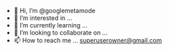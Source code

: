 - 👋 Hi, I’m @googlemetamode
- 👀 I’m interested in ...
- 🌱 I’m currently learning ...
- 💞️ I’m looking to collaborate on ...
- 📫 How to reach me ... <superuserowner@gmail.com>

<!---
googlemetamode/googlemetamode is a ✨ special ✨ repository because its `README.md` (this file) appears on your GitHub profile.
You can click the Preview link to take a look at your changes.
--->
